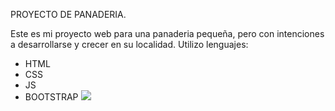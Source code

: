 PROYECTO DE PANADERIA.

Este es mi proyecto web para una panaderia pequeña, pero con intenciones a desarrollarse y crecer en su localidad.
Utilizo lenguajes:

- HTML
- CSS
- JS
- BOOTSTRAP
![](https://www.foodnewslatam.com/images/stories/pan_0.png)
